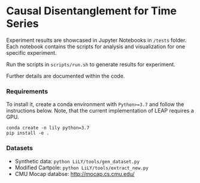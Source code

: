 # Causal Disentanglement for Time Series
Experiment results are showcased in Jupyter Notebooks in `/tests` folder. Each notebook contains the scripts for analysis and visualization for one specific experiment.

Run the scripts in `scripts/run.sh` to generate results for experiment.

Further details are documented within the code.

### Requirements
To install it, create a conda environment with `Python>=3.7` and follow the instructions below. Note, that the current implementation of LEAP requires a GPU.
```
conda create -n lily python=3.7
pip install -e .
```

### Datasets

- Synthetic data: `python LiLY/tools/gen_dataset.py `
- Modified Cartpole: `python LiLY/tools/extract_new.py`
- CMU Mocap databse: http://mocap.cs.cmu.edu/

